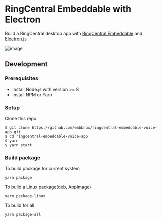 # RingCentral Embeddable with Electron

Build a RingCentral desktop app with [RingCentral Embeddable](https://github.com/ringcentral/ringcentral-embeddable-voice) and [Electron.js](https://electronjs.org)

![image](https://user-images.githubusercontent.com/7036536/40214449-5923de46-5a8d-11e8-937a-d4e7e7729284.jpeg)

## Development

### Prerequisites

* Install Node.js with version >= 8
* Install NPM or Yarn

### Setup

Clone this repo:

```
$ git clone https://github.com/embbnux/ringcentral-embeddable-voice-app.git
$ cd ringcentral-embeddable-voice-app
$ yarn
$ yarn start
```

### Build package

To build package for current system

```
yarn package
```

To build a Linux package(deb, AppImage)

```
yarn package-linux
```

To build for all

```
yarn package-all
```
